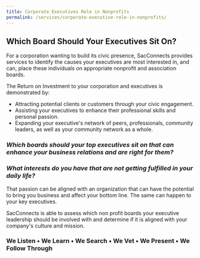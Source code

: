 ```yaml
---
title: Corporate Executives Role in Nonprofits
permalink: /services/corporate-executive-role-in-nonprofits/
---
```

## Which Board Should Your Executives Sit On?

For a corporation wanting to build its civic presence, SacConnects provides services to identify the causes your executives are most interested in, and can, place these individuals on appropriate nonprofit and association boards.

The Return on Investment to your corporation and executives is demonstrated by:

-   Attracting potential clients or customers through your civic engagement.
-   Assisting your executives to enhance their professional skills and personal passion.
-   Expanding your executive's network of peers, professionals, community leaders, as well as your community network as a whole.

### *Which boards should your top executives sit on that can enhance your business relations and are right for them?*

### *What interests do you have that are not getting fulfilled in your daily life?*

That passion can be aligned with an organization that can have the potential to bring you business and affect your bottom line. The same can happen to your key executives.

SacConnects is able to assess which non profit boards your executive leadership should be involved with and determine if it is aligned with your company's culture and mission.

### We Listen • We Learn • We Search • We Vet • We Present • We Follow Through